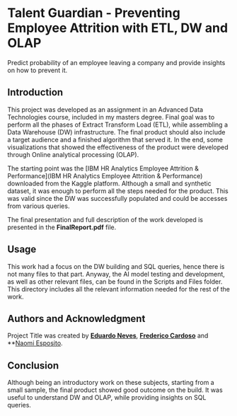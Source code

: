 # Talent Guardian - Preventing Employee Attrition with ETL, DW and OLAP

Predict probability of an employee leaving a company and provide insights on how to prevent it.

## **Introduction**

This project was developed as an assignment in an Advanced Data Technologies course, included in my masters degree. Final goal was to perform all the phases of Extract Transform Load (ETL), while assembling a Data Warehouse (DW) infrastructure. The final product should also include a target audience and a finished algorithm that served it. In the end, some visualizations that showed the effectiveness of the product were developed through Online analytical processing (OLAP). 

The starting point was the [IBM HR Analytics Employee Attrition & Performance](IBM HR Analytics Employee Attrition & Performance) downloaded from the Kaggle platform. Although a small and synthetic dataset, it was enough to perform all the steps needed for the product. This was valid since the DW was successfully populated and could be accesses from various queries.

The final presentation and full description of the work developed is presented in the **FinalReport.pdf** file.

## **Usage** 

This work had a focus on the DW building and SQL queries, hence there is not many files to that part. Anyway, the AI model testing and development, as well as other relevant files, can be found in the Scripts and Files folder. This directory includes all the relevant information needed for the rest of the work.

## **Authors and Acknowledgment**

Project Title was created by **[Eduardo Neves](https://github.com/eduardofbneves)**,  **[Frederico Cardoso](https://github.com/fredcardoso94)** and **[Naomi Esposito](https://github.com/Naomiamii).

## **Conclusion**

Although being an introductory work on these subjects, starting from a small sample, the final product showed good outcome on the build. It was useful to understand DW and OLAP, while providing insights on SQL queries.